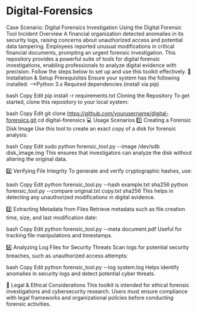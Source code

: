 # Digital-Forensics
Case Scenario: Digital Forensics Investigation Using the Digital Forensic Tool
Incident Overview
A financial organization detected anomalies in its security logs, raising concerns about unauthorized access and potential data tampering. Employees reported unusual modifications in critical financial documents, prompting an urgent forensic investigation.
This repository provides a powerful suite of tools for digital forensic investigations, enabling professionals to analyze digital evidence with precision. Follow the steps below to set up and use this toolkit effectively.
🔧 Installation & Setup
Prerequisites
Ensure your system has the following installed:
-->Python 3.x
Required dependencies (install via pip)

bash
Copy
Edit
pip install -r requirements.txt
Cloning the Repository
To get started, clone this repository to your local system:

bash
Copy
Edit
git clone https://github.com/yourusername/digital-forensics.git
cd digital-forensics
💻 Usage Scenarios
1️⃣ Creating a Forensic Disk Image
Use this tool to create an exact copy of a disk for forensic analysis:

bash
Copy
Edit
sudo python forensic_tool.py --image /dev/sdb disk_image.img
This ensures that investigators can analyze the disk without altering the original data.

2️⃣ Verifying File Integrity
To generate and verify cryptographic hashes, use:

bash
Copy
Edit
python forensic_tool.py --hash example.txt sha256
python forensic_tool.py --compare original.txt copy.txt sha256
This helps in detecting any unauthorized modifications in digital evidence.

3️⃣ Extracting Metadata from Files
Retrieve metadata such as file creation time, size, and last modification date:

bash
Copy
Edit
python forensic_tool.py --meta document.pdf
Useful for tracking file manipulations and timestamps.

4️⃣ Analyzing Log Files for Security Threats
Scan logs for potential security breaches, such as unauthorized access attempts:

bash
Copy
Edit
python forensic_tool.py --log system.log
Helps identify anomalies in security logs and detect potential cyber threats.

📜 Legal & Ethical Considerations
This toolkit is intended for ethical forensic investigations and cybersecurity research. Users must ensure compliance with legal frameworks and organizational policies before conducting forensic activities.

